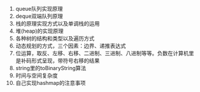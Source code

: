 1. queue队列实现原理
2. deque双端队列原理
3. 栈的原理实现方式以及单调栈的运用
4. 堆(heap)的实现原理
5. 各种树的结构和类型以及遍历方式
6. 动态规划的方式，三个因素：边界、递推表达式
7. 位运算，取反、左移、右移、二进制、三进制、八进制等等。负数在计算机里是补码形式呈现，带符号右移的结果
8. string里的toBinaryString算法
9. 时间与空间复杂度
10. 自己实现hashmap的注意事项
